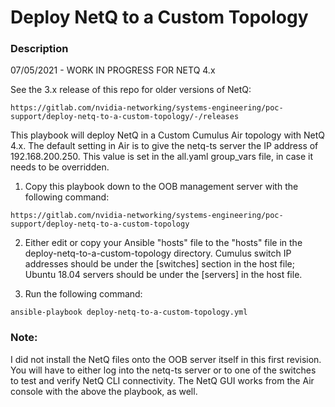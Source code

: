 # Deploy NetQ to a Custom Topology

### Description

07/05/2021 - WORK IN PROGRESS FOR NETQ 4.x

See the 3.x release of this repo for older versions of NetQ:

```
https://gitlab.com/nvidia-networking/systems-engineering/poc-support/deploy-netq-to-a-custom-topology/-/releases
```

This playbook will deploy NetQ in a Custom Cumulus Air topology with NetQ 4.x. The default setting in Air is to give the netq-ts server the IP address of 192.168.200.250. This value is set in the all.yaml group_vars file, in case it needs to be overridden.

1. Copy this playbook down to the OOB management server with the following command:

```
https://gitlab.com/nvidia-networking/systems-engineering/poc-support/deploy-netq-to-a-custom-topology
```

2. Either edit or copy your Ansible "hosts" file to the "hosts" file in the deploy-netq-to-a-custom-topology directory. Cumulus switch IP addresses should be under the [switches] section in the host file; Ubuntu 18.04 servers should be under the [servers] in the host file.

3. Run the following command:

```
ansible-playbook deploy-netq-to-a-custom-topology.yml
```

### Note:

I did not install the NetQ files onto the OOB server itself in this first revision. You will have to either log into the netq-ts server or to one of the switches to test and verify NetQ CLI connectivity. The NetQ GUI works from the Air console with the above the playbook, as well.
